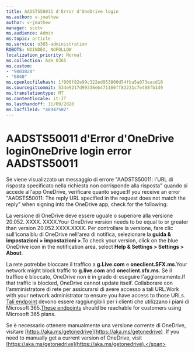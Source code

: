 ```yaml
---
title: AADSTS50011 d'Error d'OneDrive login
ms.author: v-jmathew
author: v-jmathew
manager: scotv
ms.audience: Admin
ms.topic: article
ms.service: o365-administration
ROBOTS: NOINDEX, NOFOLLOW
localization_priority: Normal
ms.collection: Adm_O365
ms.custom:
- "9003820"
- "6840"
ms.openlocfilehash: 1f906f82e99c322ed953800d54fba5a073eacd10
ms.sourcegitcommit: 534e9217d99336eb471166ff83231c7e408fb1d9
ms.translationtype: MT
ms.contentlocale: it-IT
ms.lasthandoff: 11/09/2020
ms.locfileid: "48947502"
---
```

# <a name="onedrive-login-error-aadsts50011"></a><span data-ttu-id="d39d6-102">AADSTS50011 d'Error d'OneDrive login</span><span class="sxs-lookup"><span data-stu-id="d39d6-102">OneDrive login error AADSTS50011</span></span>

<span data-ttu-id="d39d6-103">Se viene visualizzato un messaggio di errore "AADSTS50011: l'URL di risposta specificato nella richiesta non corrisponde alla risposta" quando si accede all'app OneDrive, verificare quanto segue:</span><span class="sxs-lookup"><span data-stu-id="d39d6-103">If you receive an error "AADSTS50011: The reply URL specified in the request does not match the reply" when signing into the OneDrive app, check for the following:</span></span>

<span data-ttu-id="d39d6-104">La versione di OneDrive deve essere uguale o superiore alla versione 20.052. XXXX. XXXX.</span><span class="sxs-lookup"><span data-stu-id="d39d6-104">Your OneDrive version needs to be equal to or greater than version 20.052.XXXX.XXXX.</span></span> <span data-ttu-id="d39d6-105">Per controllare la versione, fare clic sull'icona blu di OneDrive nell'area di notifica, selezionare la **guida & impostazioni > impostazioni >**.</span><span class="sxs-lookup"><span data-stu-id="d39d6-105">To check your version, click on the blue OneDrive icon in the notification area, select **Help & Settings > Settings > About**.</span></span>

<span data-ttu-id="d39d6-106">La rete potrebbe bloccare il traffico a **g.Live.com** e **oneclient.SFX.ms**.</span><span class="sxs-lookup"><span data-stu-id="d39d6-106">Your network might block traffic to **g.live.com** and **oneclient.sfx.ms**.</span></span> <span data-ttu-id="d39d6-107">Se il traffico è bloccato, OneDrive non è in grado di eseguire l'aggiornamento.</span><span class="sxs-lookup"><span data-stu-id="d39d6-107">If that traffic is blocked, OneDrive cannot update itself.</span></span> <span data-ttu-id="d39d6-108">Collaborare con l'amministratore di rete per assicurarsi di avere accesso a tali URL.</span><span class="sxs-lookup"><span data-stu-id="d39d6-108">Work with your network administrator to ensure you have access to those URLs.</span></span> <span data-ttu-id="d39d6-109">[Tali endpoint](https://docs.microsoft.com/microsoft-365/enterprise/urls-and-ip-address-ranges?view=o365-worldwide) devono essere raggiungibili per i clienti che utilizzano i piani di Microsoft 365.</span><span class="sxs-lookup"><span data-stu-id="d39d6-109">[These endpoints](https://docs.microsoft.com/microsoft-365/enterprise/urls-and-ip-address-ranges?view=o365-worldwide) should be reachable for customers using Microsoft 365 plans.</span></span>

<span data-ttu-id="d39d6-110">Se è necessario ottenere manualmente una versione corrente di OneDrive, visitare [https://aka.ms/getonedrive](https://aka.ms/getonedrive) .</span><span class="sxs-lookup"><span data-stu-id="d39d6-110">If you need to manually get a current version of OneDrive, visit [https://aka.ms/getonedrive](https://aka.ms/getonedrive).</span></span>
